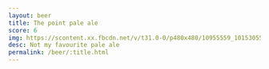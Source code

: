 ```yaml
---
layout: beer
title: The point pale ale
score: 6
img: https://scontent.xx.fbcdn.net/v/t31.0-0/p480x480/10955559_10153055749933745_9217798578543309687_o.jpg?oh=355d91b47dffecb0c99f1cfe966b0b04&oe=591A87C4
desc: Not my favourite pale ale
permalink: /beer/:title.html
---
```

